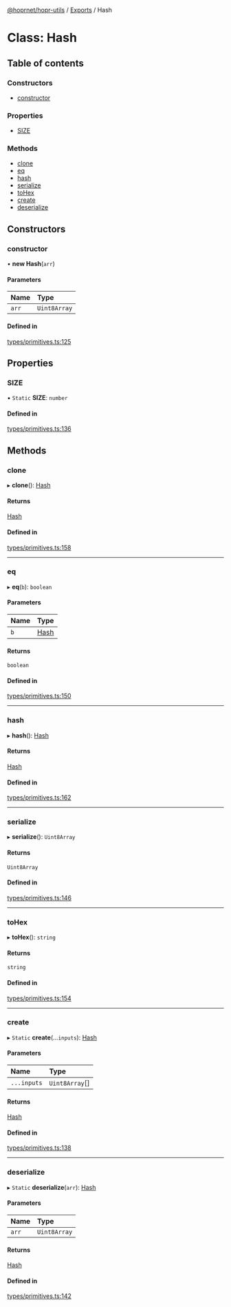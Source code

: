 [@hoprnet/hopr-utils](../README.md) / [Exports](../modules.md) / Hash

# Class: Hash

## Table of contents

### Constructors

- [constructor](hash.md#constructor)

### Properties

- [SIZE](hash.md#size)

### Methods

- [clone](hash.md#clone)
- [eq](hash.md#eq)
- [hash](hash.md#hash)
- [serialize](hash.md#serialize)
- [toHex](hash.md#tohex)
- [create](hash.md#create)
- [deserialize](hash.md#deserialize)

## Constructors

### constructor

• **new Hash**(`arr`)

#### Parameters

| Name | Type |
| :------ | :------ |
| `arr` | `Uint8Array` |

#### Defined in

[types/primitives.ts:125](https://github.com/hoprnet/hoprnet/blob/master/packages/utils/src/types/primitives.ts#L125)

## Properties

### SIZE

▪ `Static` **SIZE**: `number`

#### Defined in

[types/primitives.ts:136](https://github.com/hoprnet/hoprnet/blob/master/packages/utils/src/types/primitives.ts#L136)

## Methods

### clone

▸ **clone**(): [Hash](hash.md)

#### Returns

[Hash](hash.md)

#### Defined in

[types/primitives.ts:158](https://github.com/hoprnet/hoprnet/blob/master/packages/utils/src/types/primitives.ts#L158)

___

### eq

▸ **eq**(`b`): `boolean`

#### Parameters

| Name | Type |
| :------ | :------ |
| `b` | [Hash](hash.md) |

#### Returns

`boolean`

#### Defined in

[types/primitives.ts:150](https://github.com/hoprnet/hoprnet/blob/master/packages/utils/src/types/primitives.ts#L150)

___

### hash

▸ **hash**(): [Hash](hash.md)

#### Returns

[Hash](hash.md)

#### Defined in

[types/primitives.ts:162](https://github.com/hoprnet/hoprnet/blob/master/packages/utils/src/types/primitives.ts#L162)

___

### serialize

▸ **serialize**(): `Uint8Array`

#### Returns

`Uint8Array`

#### Defined in

[types/primitives.ts:146](https://github.com/hoprnet/hoprnet/blob/master/packages/utils/src/types/primitives.ts#L146)

___

### toHex

▸ **toHex**(): `string`

#### Returns

`string`

#### Defined in

[types/primitives.ts:154](https://github.com/hoprnet/hoprnet/blob/master/packages/utils/src/types/primitives.ts#L154)

___

### create

▸ `Static` **create**(...`inputs`): [Hash](hash.md)

#### Parameters

| Name | Type |
| :------ | :------ |
| `...inputs` | `Uint8Array`[] |

#### Returns

[Hash](hash.md)

#### Defined in

[types/primitives.ts:138](https://github.com/hoprnet/hoprnet/blob/master/packages/utils/src/types/primitives.ts#L138)

___

### deserialize

▸ `Static` **deserialize**(`arr`): [Hash](hash.md)

#### Parameters

| Name | Type |
| :------ | :------ |
| `arr` | `Uint8Array` |

#### Returns

[Hash](hash.md)

#### Defined in

[types/primitives.ts:142](https://github.com/hoprnet/hoprnet/blob/master/packages/utils/src/types/primitives.ts#L142)

